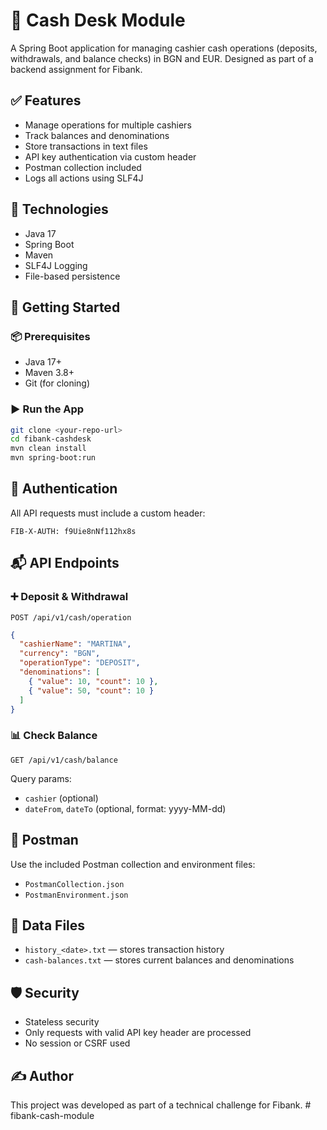 
# 💼 Cash Desk Module

A Spring Boot application for managing cashier cash operations (deposits, withdrawals, and balance checks) in BGN and EUR. Designed as part of a backend assignment for Fibank.

## ✅ Features

- Manage operations for multiple cashiers
- Track balances and denominations
- Store transactions in text files
- API key authentication via custom header
- Postman collection included
- Logs all actions using SLF4J

## 🚀 Technologies

- Java 17
- Spring Boot
- Maven
- SLF4J Logging
- File-based persistence

## 🏁 Getting Started

### 📦 Prerequisites
- Java 17+
- Maven 3.8+
- Git (for cloning)

### ▶️ Run the App

```bash
git clone <your-repo-url>
cd fibank-cashdesk
mvn clean install
mvn spring-boot:run
```

## 🔐 Authentication

All API requests must include a custom header:

```
FIB-X-AUTH: f9Uie8nNf112hx8s
```

## 📬 API Endpoints

### ➕ Deposit & Withdrawal

`POST /api/v1/cash/operation`

```json
{
  "cashierName": "MARTINA",
  "currency": "BGN",
  "operationType": "DEPOSIT",
  "denominations": [
    { "value": 10, "count": 10 },
    { "value": 50, "count": 10 }
  ]
}
```

### 📊 Check Balance

`GET /api/v1/cash/balance`

Query params:
- `cashier` (optional)
- `dateFrom`, `dateTo` (optional, format: yyyy-MM-dd)

## 🧪 Postman

Use the included Postman collection and environment files:
- `PostmanCollection.json`
- `PostmanEnvironment.json`

## 📁 Data Files

- `history_<date>.txt` — stores transaction history
- `cash-balances.txt` — stores current balances and denominations

## 🛡️ Security

- Stateless security
- Only requests with valid API key header are processed
- No session or CSRF used

## ✍️ Author

This project was developed as part of a technical challenge for Fibank.
#   f i b a n k - c a s h - m o d u l e  
 